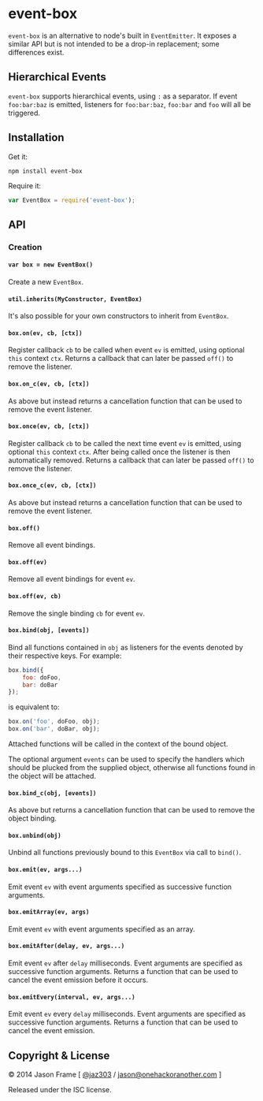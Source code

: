 # event-box

`event-box` is an alternative to node's built in `EventEmitter`. It exposes a similar API but is not intended to be a drop-in replacement; some differences exist.

## Hierarchical Events

`event-box` supports hierarchical events, using `:` as a separator. If event `foo:bar:baz` is emitted, listeners for `foo:bar:baz`, `foo:bar` and `foo` will all be triggered.

## Installation

Get it:

```shell
npm install event-box
```

Require it:

```javascript
var EventBox = require('event-box');
```

## API

### Creation

#### `var box = new EventBox()`

Create a new `EventBox`.

#### `util.inherits(MyConstructor, EventBox)`

It's also possible for your own constructors to inherit from `EventBox`.

#### `box.on(ev, cb, [ctx])`

Register callback `cb` to be called when event `ev` is emitted, using optional `this` context `ctx`. Returns a callback that can later be passed `off()` to remove the listener.

#### `box.on_c(ev, cb, [ctx])`

As above but instead returns a cancellation function that can be used to remove the event listener.

#### `box.once(ev, cb, [ctx])`

Register callback `cb` to be called the next time event `ev` is emitted, using optional `this` context `ctx`. After being called once the listener is then automatically removed. Returns a callback that can later be passed `off()` to remove the listener.

#### `box.once_c(ev, cb, [ctx])`

As above but instead returns a cancellation function that can be used to remove the event listener.

#### `box.off()`

Remove all event bindings.

#### `box.off(ev)`

Remove all event bindings for event `ev`.

#### `box.off(ev, cb)`

Remove the single binding `cb` for event `ev`.

#### `box.bind(obj, [events])`

Bind all functions contained in `obj` as listeners for the events denoted by their respective keys. For example:

```javascript
box.bind({
	foo: doFoo,
	bar: doBar
});
```

is equivalent to:

```javascript
box.on('foo', doFoo, obj);
box.on('bar', doBar, obj);
```

Attached functions will be called in the context of the bound object.

The optional argument `events` can be used to specify the handlers which should be plucked from the supplied object, otherwise all functions found in the object will be attached.

#### `box.bind_c(obj, [events])`

As above but returns a cancellation function that can be used to remove the object binding.

#### `box.unbind(obj)`

Unbind all functions previously bound to this `EventBox` via call to `bind()`.

#### `box.emit(ev, args...)`

Emit event `ev` with event arguments specified as successive function arguments.

#### `box.emitArray(ev, args)`

Emit event `ev` with event arguments specified as an array.

#### `box.emitAfter(delay, ev, args...)`

Emit event `ev` after `delay` milliseconds. Event arguments are specified as successive function arguments. Returns a function that can be used to cancel the event emission before it occurs.

#### `box.emitEvery(interval, ev, args...)`

Emit event `ev` every `delay` milliseconds. Event arguments are specified as successive function arguments. Returns a function that can be used to cancel the event emission.

## Copyright &amp; License

&copy; 2014 Jason Frame [ [@jaz303](http://twitter.com/jaz303) / [jason@onehackoranother.com](mailto:jason@onehackoranother.com) ]

Released under the ISC license.